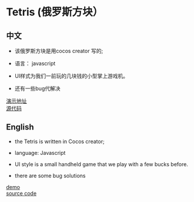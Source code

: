 # Tetris (俄罗斯方块）

## 中文

* 该俄罗斯方块是用cocos creator 写的; 
* 语言： javascript

* UI样式为我们一前玩的几块钱的小型掌上游戏机。

*  还有一些bug代解决
	
[演示地址](http://eveaos.com/demo/Tetris/index.html)  
[源代码](https://github.com/Shen9ke/Tetris)

## English

* the Tetris is written in Cocos creator;
* language: Javascript

* UI style is a small handheld game that we play with a few bucks before.

* there are some bug solutions
  
[demo](http://eveaos.com/demo/Tetris/index.html)  
[source code](https://github.com/Shen9ke/Tetris)